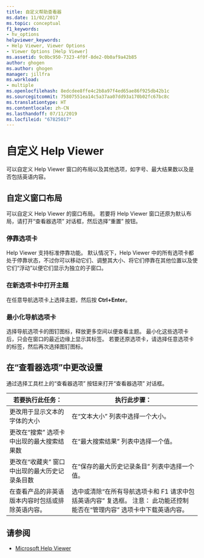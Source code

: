 ```yaml
---
title: 自定义帮助查看器
ms.date: 11/02/2017
ms.topic: conceptual
f1_keywords:
- hv_options
helpviewer_keywords:
- Help Viewer, Viewer Options
- Viewer Options [Help Viewer]
ms.assetid: 9c0bc950-7323-4f0f-8de2-0b0af9a42b85
author: ghogen
ms.author: ghogen
manager: jillfra
ms.workload:
- multiple
ms.openlocfilehash: 8edcdee8ffe4c2b8a97f4ed65ae86f925db42b1c
ms.sourcegitcommit: 75807551ea14c5a37aa07dd93a170b02fc67bc8c
ms.translationtype: HT
ms.contentlocale: zh-CN
ms.lasthandoff: 07/11/2019
ms.locfileid: "67825017"
---
```

# <a name="customize-the-help-viewer"></a>自定义 Help Viewer
可以自定义 Help Viewer 窗口的布局以及其他选项，如字号、最大结果数以及是否包括英语内容。

## <a name="customizing-window-layout"></a>自定义窗口布局
可以自定义 Help Viewer 的窗口布局。 若要将 Help Viewer 窗口还原为默认布局，请打开“查看器选项”  对话框，然后选择“重置”  按钮。

### <a name="docking-tabs"></a>停靠选项卡
Help Viewer 支持标准停靠功能。 默认情况下，Help Viewer 中的所有选项卡都处于停靠状态，不过你可以移动它们、调整其大小、将它们停靠在其他位置以及使它们“浮动”以便它们显示为独立的子窗口。

### <a name="opening-a-topic-in-a-new-tab"></a>在新选项卡中打开主题
在任意导航选项卡上选择主题，然后按 **Ctrl+Enter**。

### <a name="minimize-a-navigation-tab"></a>最小化导航选项卡
选择导航选项卡的图钉图标，释放更多空间以便查看主题。 最小化这些选项卡后，只会在窗口的最近边缘上显示其标签。 若要还原选项卡，请选择任意选项卡的标签，然后再次选择图钉图标。

## <a name="changing-settings-in-viewer-options"></a>在“查看器选项”中更改设置
通过选择工具栏上的“查看器选项”  按钮来打开“查看器选项”  对话框。

|若要执行此任务：|执行此步骤：|
| - | - |
|更改用于显示文本的字体的大小|在“文本大小”  列表中选择一个大小。|
|更改在“搜索”  选项卡中出现的最大搜索结果数|在“最大搜索结果”  列表中选择一个值。|
|更改在“收藏夹”  窗口中出现的最大历史记录条目数|在“保存的最大历史记录条目”  列表中选择一个值。|
|在查看产品的非英语版本内容时包括或排除英语内容。|选中或清除“在所有导航选项卡和 F1 请求中包括英语内容”  复选框。 注意：  此功能还控制能否在“管理内容”  选项卡中下载英语内容。|

## <a name="see-also"></a>请参阅

- [Microsoft Help Viewer](../help-viewer/overview.md)